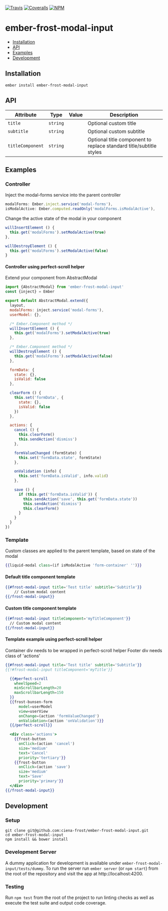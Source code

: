 [ci-img]: https://img.shields.io/travis/ciena-frost/ember-frost-modal-input.svg "Travis CI Build Status"
[ci-url]: https://travis-ci.org/ciena-frost/ember-frost-modal-input

[cov-img]: https://img.shields.io/coveralls/ciena-frost/ember-frost-modal-input.svg "Coveralls Code Coverage"
[cov-url]: https://coveralls.io/github/ciena-frost/ember-frost-modal-input

[npm-img]: https://img.shields.io/npm/v/ember-frost-modal-input.svg "NPM Version"
[npm-url]: https://www.npmjs.com/package/ember-frost-modal-input

[![Travis][ci-img]][ci-url] [![Coveralls][cov-img]][cov-url] [![NPM][npm-img]][npm-url]

# ember-frost-modal-input

 * [Installation](#installation)
 * [API](#api)
 * [Examples](#examples)
 * [Development](#development)

## Installation

```
ember install ember-frost-modal-input
```

## API
| Attribute | Type | Value | Description |
| --------- | ---- | ----- | ----------- |
| `title` | `string` | | Optional custom title |
| `subtitle` | `string` | |  Optional custom subtitle |
| `titleComponent` | `string` | | Optional title component to replace standard title/subtitle styles |

## Examples
### Controller
Inject the modal-forms service into the parent controller
```js
modalForms: Ember.inject.service('modal-forms'),
isModalActive: Ember.computed.readOnly('modalForms.isModalActive'),
```

Change the active state of the modal in your component
```js
willInsertElement () {
  this.get('modalForms').setModalActive(true)
},

willDestroyElement () {
  this.get('modalForms').setModalActive(false)
}
```
#### Controller using perfect-scroll helper
Extend your component from AbstractModal
```js
import {AbstractModal} from 'ember-frost-modal-input'
const {inject} = Ember

export default AbstractModal.extend({
  layout,
  modalForms: inject.service('modal-forms'),
  userModel: {},

  /* Ember.Component method */
  willInsertElement () {
    this.get('modalForms').setModalActive(true)
  },

  /* Ember.Component method */
  willDestroyElement () {
    this.get('modalForms').setModalActive(false)
  },

  formData: {
    state: {},
    isValid: false
  },

  clearForm () {
    this.set('formData', {
      state: {},
      isValid: false
    })
  },

  actions: {
    cancel () {
      this.clearForm()
      this.sendAction('dismiss')
    },

    formValueChanged (formState) {
      this.set('formData.state', formState)
    },

    onValidation (info) {
      this.set('formData.isValid', info.valid)
    },

    save () {
      if (this.get('formData.isValid')) {
        this.sendAction('save', this.get('formData.state'))
        this.sendAction('dismiss')
        this.clearForm()
      }
    }
  }
})
```

### Template
Custom classes are applied to the parent template, based on state of the modal
```handlebars
{{liquid-modal class=(if isModalActive 'form-container' '')}}
```

#### Default title component template
```handlebars
{{#frost-modal-input title='Test title' subtitle='Subtitle'}}
    // Custom modal content
{{/frost-modal-input}}
```

#### Custom title component template
```handlebars
{{#frost-modal-input titleComponent='myTitleComponent'}}
  // Custom modal content
{{/frost-modal-input}}
```

#### Template example using perfect-scroll helper
Container div needs to be wrapped in perfect-scroll helper
Footer div needs class of 'actions'
```handlebars
{{#frost-modal-input title='Test title' subtitle='Subtitle'}}
{{!#frost-modal-input titleComponent='myTitle'}}

  {{#perfect-scroll
    wheelSpeed=2
    minScrollbarLength=20
    maxScrollbarLength=150
  }}
  {{frost-bunsen-form
      model=userModel
      view=userView
      onChange=(action 'formValueChanged')
      onValidation=(action 'onValidation')}}
  {{/perfect-scroll}}

  <div class='actions'>
    {{frost-button
      onClick=(action 'cancel')
      size='medium'
      text='Cancel'
      priority='tertiary'}}
    {{frost-button
      onClick=(action 'save')
      size='medium'
      text='Save'
      priority='primary'}}
  </div>
{{/frost-modal-input}}
```

## Development
### Setup
```
git clone git@github.com:ciena-frost/ember-frost-modal-input.git
cd ember-frost-modal-input
npm install && bower install
```

### Development Server
A dummy application for development is available under `ember-frost-modal-input/tests/dummy`.
To run the server run `ember server` (or `npm start`) from the root of the repository and
visit the app at http://localhost:4200.

### Testing
Run `npm test` from the root of the project to run linting checks as well as execute the test suite
and output code coverage.

